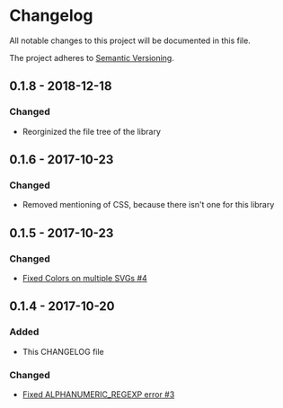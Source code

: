 # Changelog

All notable changes to this project will be documented in this file.

The project adheres to [Semantic Versioning](http://semver.org/spec/v2.0.0.html).

## 0.1.8 - 2018-12-18

### Changed

- Reorginized the file tree of the library

## 0.1.6 - 2017-10-23

### Changed

- Removed mentioning of CSS, because there isn't one for this library

## 0.1.5 - 2017-10-23

### Changed

- [Fixed Colors on multiple SVGs #4](https://github.com/englishextra/qrjs2/issues/4)

## 0.1.4 - 2017-10-20

### Added

- This CHANGELOG file

### Changed

- [Fixed ALPHANUMERIC_REGEXP error #3](https://github.com/englishextra/qrjs2/pull/3)